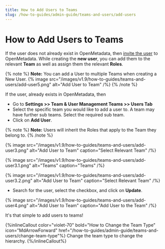 ```yaml
---
title: How to Add Users to Teams
slug: /how-to-guides/admin-guide/teams-and-users/add-users
---
```


# How to Add Users to Teams

If the user does not already exist in OpenMetadata, then [invite the user](/how-to-guides/admin-guide/teams-and-users/invite-users) to OpenMetadata. While creating the **new user**, you can add them to the relevant **Team** as well as assign them the relevant **Roles**.

{% note %}
**Note:** You can add a User to multiple Teams when creating a New User.
{% image
src="/images/v1.9/how-to-guides/teams-and-users/add-user5.png"
alt="Add User to Team"
/%}
{% /note %}


If the user, already exists in OpenMetadata, then
- Go to **Settings >> Team & User Management Teams >> Users Tab**
- Select the specific team you would like to add a user to. A team may have further sub teams. Select the required sub team.
- Click on **Add User**.

{% note %}
**Note:** Users will inherit the Roles that apply to the Team they belong to.
{% /note %}

{% image
src="/images/v1.9/how-to-guides/teams-and-users/add-user3.png"
alt="Add User to Team"
caption="Select Relevant Team"
/%}

{% image
src="/images/v1.9/how-to-guides/teams-and-users/add-user3.1.png"
alt="Teams"
caption="Teams"
/%}

{% image
src="/images/v1.9/how-to-guides/teams-and-users/add-user3.2.png"
alt="Add User to Team"
caption="Select Relevant Team"
/%}

- Search for the user, select the checkbox, and click on **Update**.

{% image
src="/images/v1.9/how-to-guides/teams-and-users/add-user4.png"
alt="Add User to Team"
caption="Add User to the Team"
/%}

It's that simple to add users to teams!

{%inlineCallout
  color="violet-70"
  bold="How to Change the Team Type"
  icon="MdArrowForward"
  href="/how-to-guides/admin-guide/teams-and-users/change-team-type"%}
  Change the team type to change the hierarchy.
{%/inlineCallout%}